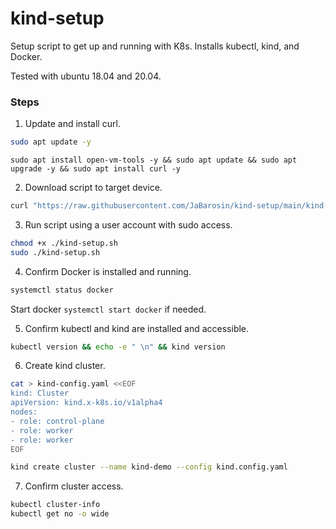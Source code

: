 # kind-setup

Setup script to get up and running with K8s. Installs kubectl, kind, and Docker.

Tested with ubuntu 18.04 and 20.04.

### Steps

1. Update and install curl.
```sh
sudo apt update -y
```
```
sudo apt install open-vm-tools -y && sudo apt update && sudo apt upgrade -y && sudo apt install curl -y
```

2. Download script to target device.
```bash
curl "https://raw.githubusercontent.com/JaBarosin/kind-setup/main/kind-setup.sh" -o "kind-setup.sh"
```

3. Run script using a user account with sudo access.
```sh
chmod +x ./kind-setup.sh
sudo ./kind-setup.sh
```

4. Confirm Docker is installed and running.
```sh
systemctl status docker
```
Start docker `systemctl start docker` if needed.

5. Confirm kubectl and kind are installed and accessible.
```sh
kubectl version && echo -e " \n" && kind version
```

6. Create kind cluster.
```sh
cat > kind-config.yaml <<EOF
kind: Cluster
apiVersion: kind.x-k8s.io/v1alpha4
nodes:
- role: control-plane
- role: worker
- role: worker
EOF
```

```sh
kind create cluster --name kind-demo --config kind.config.yaml
```

7. Confirm cluster access.
```sh
kubectl cluster-info
kubectl get no -o wide
```
